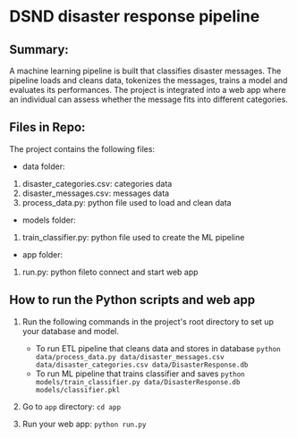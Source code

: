 # DSND disaster response pipeline

## Summary:
A machine learning pipeline is built that classifies disaster messages. The pipeline loads and cleans data, tokenizes the messages, trains a model and evaluates its performances. The project is integrated into a web app where an individual can assess whether the message fits into different categories.

## Files in Repo:
The project contains the following files:

- data folder: 

1. disaster_categories.csv: categories data
2. disaster_messages.csv: messages data
3. process_data.py: python file used to load and clean data

- models folder:

1. train_classifier.py: python file used to create the ML pipeline

- app folder:

1. run.py: python fileto connect and start web app

## How to run the Python scripts and web app

1. Run the following commands in the project's root directory to set up your database and model.

    - To run ETL pipeline that cleans data and stores in database
        `python data/process_data.py data/disaster_messages.csv data/disaster_categories.csv data/DisasterResponse.db`
    - To run ML pipeline that trains classifier and saves
        `python models/train_classifier.py data/DisasterResponse.db models/classifier.pkl`

2. Go to `app` directory: `cd app`

3. Run your web app: `python run.py`
